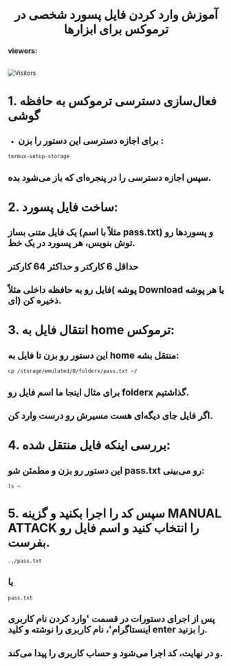 <div align="center">
    <h1>آموزش وارد کردن فایل پسورد شخصی در ترموکس برای ابزارها</h1>
</div>
<h3>viewers:</h3> <br> <img src="https://profile-counter.glitch.me/monsmain/count.svg" alt="Visitors"><p align="center">

# 1. فعال‌سازی دسترسی ترموکس به حافظه گوشی
- ## برای اجازه دسترسی این دستور را بزن :
```
termux-setup-storage
```
## سپس اجازه دسترسی را در پنجره‌ای که باز می‌شود بده.

# 2. ساخت فایل پسورد:
## یک فایل متنی بساز (مثلاً با اسم pass.txt) و پسوردها رو توش بنویس، هر پسورد در یک خط.
## حداقل 6 کارکتر و حداکثر 64 کارکتر
## فایل رو به حافظه داخلی مثلاً( پوشه Download یا هر پوشه ای) ذخیره کن.

# 3. انتقال فایل به home ترموکس:

## این دستور رو بزن تا فایل به home منتقل بشه:
```
cp /storage/emulated/0/folderx/pass.txt ~/
```

## برای مثال اینجا ما اسم فایل رو folderx گذاشتیم.
## اگر فایل جای دیگه‌ای هست مسیرش رو درست وارد کن.

# 4. بررسی اینکه فایل منتقل شده:

## این دستور رو بزن و مطمئن شو pass.txt رو می‌بینی:
```
ls ~
```
# 5. سپس کد را اجرا بکنید و گزینه MANUAL ATTACK را انتخاب کنید و اسم فایل رو بفرست.
```
../pass.txt
```
## یا
```
pass.txt
```
## پس از اجرای دستورات در قسمت 'وارد کردن نام کاربری اینستاگرام'، نام کاربری را نوشته و کلید enter را بزنید.
## و در نهایت، کد اجرا می‌شود و حساب کاربری را پیدا می‌کند.







